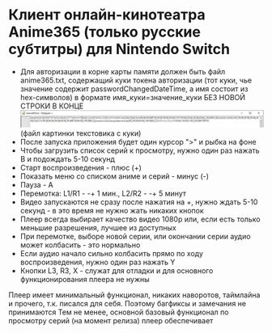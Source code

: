 # Клиент онлайн-кинотеатра Anime365 (только русские субтитры) для Nintendo Switch 

- Для авторизации в корне карты памяти должен быть файл anime365.txt, содержащий куки токена авторизации (тот куки, чье значение содержит passwordChangedDateTime, а имя состоит из hex-символов) в формате имя_куки=значение_куки БЕЗ НОВОЙ СТРОКИ В КОНЦЕ
![alt text](https://github.com/Nyashkoshkko/Anime365/blob/master/01_cookie_token.png?raw=true)
(файл картинки текстовика с куки)
- После запуска приложения будет один курсор ">" и рыбка на фоне
- Чтобы загрузить список серий к просмотру, нужно один раз нажать B и подождать 5-10 секунд
- Старт воспроизведения - плюс (+)
- Показать меню со списком аниме и серий - минус (-)
- Пауза - A
- Перемотка: L1/R1 - -+ 1 мин., L2/R2 - -+ 5 минут
- Видео запускаются не сразу после нажатия на +, нужно ждать 5-10 секунд - в это время не нужно жать никаких кнопок
- Плеер всегда выбирает качество видео 1080р или, если есть только меньшие разрешения, лучшее из доступных
- При перемотке, выборе новой серии, или окончании серии аудио может колбасить - это нормально
- Если аудио начало сильно колбасить прямо по ходу воспроизведения, нужно один раз нажать Y
- Кнопки L3, R3, X - служат для отладки и для основного функционирования плеера не нужны

Плеер имеет минимальный функционал, никаких наворотов, таймлайна и прочего, т.к. писался для себя. Поэтому багфиксы и замечания не принимаются
Тем не менее, основной базовый функционал по просмотру серий (на момент релиза) плеер обеспечивает
